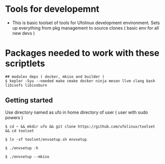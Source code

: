 # Tools for developemnt

* This is basic toolset of tools for Ufolinux development environment. Sets up everything from pkg management to source clones ( basic env for all new devs )

# Packages needed to work with these scriptlets

```
## modules deps ( docker, mkiso and builder )
$ kepler -Syu --needed make cmake docker ninja meson llvm clang bash libisofs libisoburn
```

## Getting started

Use directory named as ufo in home directory of user ( user with sudo powers )

```
$ cd ~ && mkdir ufo && git clone https://github.com/ufolinux/toolset && cd toolset

$ ln -sf toolset/envsetup.sh envsetup

$ ./envsetup -h

$ ./envsetup --mkiso
```
